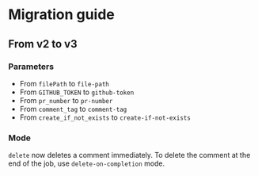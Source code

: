 # Migration guide

## From v2 to v3

### Parameters

- From `filePath` to `file-path` 
- From `GITHUB_TOKEN` to `github-token`
- From `pr_number` to `pr-number`
- From `comment_tag` to `comment-tag`
- From `create_if_not_exists` to `create-if-not-exists`

### Mode

`delete` now deletes a comment immediately. To delete the comment at the end of the job, use `delete-on-completion` mode.